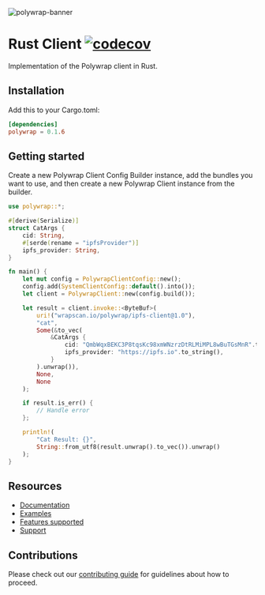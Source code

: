 ![polywrap-banner](https://raw.githubusercontent.com/polywrap/branding/master/assets/banner.png)

# Rust Client [![codecov](https://codecov.io/gh/polywrap/rust-client/branch/main/graph/badge.svg?token=Z0VNH4R5UR)](https://codecov.io/gh/polywrap/rust-client)

Implementation of the Polywrap client in Rust.

## Installation

Add this to your Cargo.toml:

```toml
[dependencies]
polywrap = 0.1.6
```

## Getting started

Create a new Polywrap Client Config Builder instance, add the bundles you want to use, and then create a new Polywrap Client instance from the builder.

```rust
use polywrap::*;

#[derive(Serialize)]
struct CatArgs {
    cid: String,
    #[serde(rename = "ipfsProvider")]
    ipfs_provider: String,
}

fn main() {
    let mut config = PolywrapClientConfig::new();
    config.add(SystemClientConfig::default().into());
    let client = PolywrapClient::new(config.build());

    let result = client.invoke::<ByteBuf>(
        uri!("wrapscan.io/polywrap/ipfs-client@1.0"),
        "cat",
        Some(&to_vec(
            &CatArgs {
                cid: "QmbWqxBEKC3P8tqsKc98xmWNzrzDtRLMiMPL8wBuTGsMnR".to_string(),
                ipfs_provider: "https://ipfs.io".to_string(),
            }
        ).unwrap()),
        None,
        None
    );

    if result.is_err() {
        // Handle error
    };

    println!(
        "Cat Result: {}",
        String::from_utf8(result.unwrap().to_vec()).unwrap()
    );
}
```

## Resources

- [Documentation](https://docs.polywrap.io/)
- [Examples](./examples/)
- [Features supported](https://github.com/polywrap/client-readiness/tree/main/clients/rs/src/features)
- [Support](https://discord.polywrap.io)

## Contributions

Please check out our [contributing guide](./CONTRIBUTING.md) for guidelines about how to proceed.